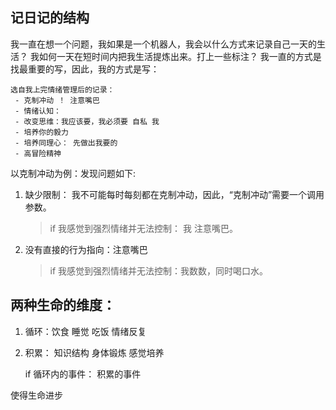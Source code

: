 ## 记日记的结构

我一直在想一个问题，我如果是一个机器人，我会以什么方式来记录自己一天的生活？
我如何一天在短时间内把我生活提炼出来。打上一些标注？
我一直的方式是 找最重要的写，因此，我的方式是写：

    选自我上完情绪管理后的记录：
     - 克制冲动 ！ 注意嘴巴 
     - 情绪认知：
     - 改变思维：我应该要，我必须要 自私 我
     - 培养你的毅力
     - 培养同理心： 先做出我要的
     - 高冒险精神

以克制冲动为例：发现问题如下:

   1. 缺少限制：
     我不可能每时每刻都在克制冲动，因此，“克制冲动”需要一个调用参数。
     
       > if 我感觉到强烈情绪并无法控制： 
          我 注意嘴巴。
          
   2. 没有直接的行为指向：注意嘴巴
   
       > if 我感觉到强烈情绪并无法控制：我数数，同时喝口水。

## 两种生命的维度：
1. 循环：饮食 睡觉  吃饭 情绪反复
2. 积累： 知识结构  身体锻炼 感觉培养

   if 循环内的事件： 积累的事件 
   
使得生命进步
